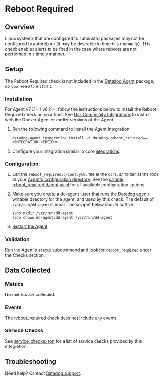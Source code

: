 # Reboot Required

## Overview

Linux systems that are configured to autoinstall packages may not be configured to autoreboot (it may be desirable to time this manually). This check enables alerts to be fired in the case where reboots are not performed in a timely manner.

## Setup

The Reboot Required check is not included in the [Datadog Agent][2] package, so you need to install it.

### Installation

For Agent v7.21+ / v6.21+, follow the instructions below to install the Reboot Required check on your host. See [Use Community Integrations][3] to install with the Docker Agent or earlier versions of the Agent.

1. Run the following command to install the Agent integration:

   ```shell
   datadog-agent integration install -t datadog-reboot_required==<INTEGRATION_VERSION>
   ```

2. Configure your integration similar to core [integrations][4].

### Configuration

1. Edit the `reboot_required.d/conf.yaml` file in the `conf.d/` folder at the root of your [Agent's configuration directory][6]. See the [sample reboot_required.d/conf.yaml][7] for all available configuration options.

2. Make sure you create a dd-agent (user that runs the Datadog agent) writable directory for the agent, and used by this check. The default of `/var/run/dd-agent` is ideal. The snippet below should suffice.

   ```shell
   sudo mkdir /var/run/dd-agent
   sudo chown dd-agent:dd-agent /var/run/dd-agent
   ```

3. [Restart the Agent][8].

### Validation

[Run the Agent's `status` subcommand][9] and look for `reboot_required` under the Checks section.

## Data Collected

### Metrics

No metrics are collected.

### Events

The reboot_required check does not include any events.

### Service Checks

See [service_checks.json][12] for a list of service checks provided by this integration.

## Troubleshooting

Need help? Contact [Datadog support][11].


[2]: https://app.datadoghq.com/account/settings/agent/latest
[3]: https://docs.datadoghq.com/agent/guide/use-community-integrations/
[4]: https://docs.datadoghq.com/getting_started/integrations/
[6]: https://docs.datadoghq.com/agent/guide/agent-configuration-files/#agent-configuration-directory
[7]: https://github.com/DataDog/integrations-extras/blob/master/reboot_required/datadog_checks/reboot_required/data/conf.yaml.example
[8]: https://docs.datadoghq.com/agent/guide/agent-commands/#start-stop-and-restart-the-agent
[9]: https://docs.datadoghq.com/agent/guide/agent-commands/#service-status
[10]: https://app.datadoghq.com/monitors#/create
[11]: http://docs.datadoghq.com/help
[12]: https://github.com/DataDog/integrations-extras/blob/master/reboot_required/assets/service_checks.json
